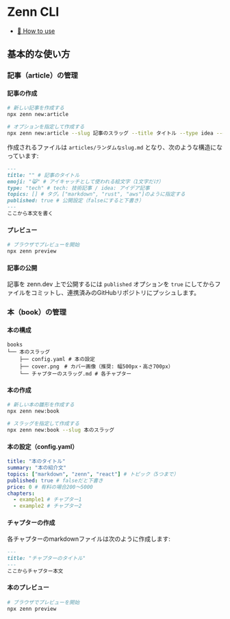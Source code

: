 # Zenn CLI

* [📘 How to use](https://zenn.dev/zenn/articles/zenn-cli-guide)

## 基本的な使い方

### 記事（article）の管理

#### 記事の作成

```bash
# 新しい記事を作成する
npx zenn new:article

# オプションを指定して作成する
npx zenn new:article --slug 記事のスラッグ --title タイトル --type idea --emoji ✨
```

作成されるファイルは `articles/ランダムなslug.md` となり、次のような構造になっています:

```markdown
---
title: "" # 記事のタイトル
emoji: "😸" # アイキャッチとして使われる絵文字（1文字だけ）
type: "tech" # tech: 技術記事 / idea: アイデア記事
topics: [] # タグ。["markdown", "rust", "aws"]のように指定する
published: true # 公開設定（falseにすると下書き）
---
ここから本文を書く
```

#### プレビュー

```bash
# ブラウザでプレビューを開始
npx zenn preview
```

#### 記事の公開

記事を zenn.dev 上で公開するには `published` オプションを `true` にしてからファイルをコミットし、連携済みのGitHubリポジトリにプッシュします。

### 本（book）の管理

#### 本の構成

```
books
└── 本のスラッグ
    ├── config.yaml # 本の設定
    ├── cover.png　# カバー画像（推奨: 幅500px・高さ700px）
    └── チャプターのスラッグ.md # 各チャプター
```

#### 本の作成

```bash
# 新しい本の雛形を作成する
npx zenn new:book

# スラッグを指定して作成する
npx zenn new:book --slug 本のスラッグ
```

#### 本の設定（config.yaml）

```yaml
title: "本のタイトル"
summary: "本の紹介文"
topics: ["markdown", "zenn", "react"] # トピック（5つまで）
published: true # falseだと下書き
price: 0 # 有料の場合200〜5000
chapters:
  - example1 # チャプター1
  - example2 # チャプター2
```

#### チャプターの作成

各チャプターのmarkdownファイルは次のように作成します:

```markdown
---
title: "チャプターのタイトル"
---
ここからチャプター本文
```

#### 本のプレビュー

```bash
# ブラウザでプレビューを開始
npx zenn preview
```
